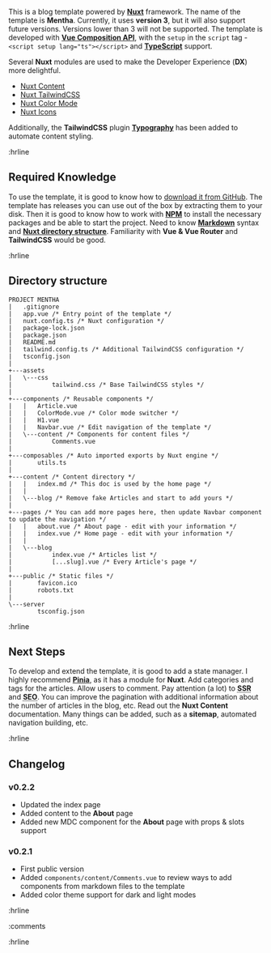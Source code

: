 This is a blog template powered by [**Nuxt**](https://nuxt.com "The Intuitive
Vue Framework") framework. The name of the template is **Mentha**. Currently, it uses **version 3**, but it will also support future versions. Versions lower than 3 will not be supported. The template is developed with [**Vue Composition API**](https://vuejs.org/guide/extras/composition-api-faq.html "Composition API FAQ"), with the `setup` in the `script` tag - `<script setup lang="ts"></script>` and [**TypeScript**](https://www.typescriptlang.org/ "Typed JavaScript") support.

Several **Nuxt** modules are used to make the Developer Experience (**DX**) more delightful.

- [Nuxt Content](https://content.nuxt.com/ "Content made easy for Vue Developers")
- [Nuxt TailwindCSS](https://tailwindcss.nuxtjs.org/ "Tailwind CSS for your Nuxt Apps")
- [Nuxt Color Mode](https://color-mode.nuxtjs.org/ "Nuxt Color Mode")
- [Nuxt Icons](https://nuxt.com/modules/icon "Nuxt Icons")

Additionally, the **TailwindCSS** plugin [**Typography**](https://github.com/tailwindlabs/tailwindcss-typography "Beautiful typographic defaults for HTML you don't control.") has been added to automate content styling.

:hrline

## Required Knowledge

To use the template, it is good to know how to [download it from GitHub](https://github.com/howbizarre/mentha, "Download template from GitHub repository"). The template has releases you can use out of the box by extracting them to your disk. Then it is good to know how to work with [**NPM**](https://www.npmjs.com/, "Node Package Manager") to install the necessary packages and be able to start the project. Need to know [**Markdown**](https://www.markdownguide.org/ "Markdown Guide") syntax and [**Nuxt directory structure**](https://nuxt.com/docs/guide/directory-structure "Nuxt directory structure"). Familiarity with **Vue & Vue Router** and **TailwindCSS** would be good.

:hrline

## Directory structure

```text
PROJECT MENTHA
|   .gitignore
|   app.vue /* Entry point of the template */
|   nuxt.config.ts /* Nuxt configuration */
|   package-lock.json
|   package.json
|   README.md
|   tailwind.config.ts /* Additional TailwindCSS configuration */
|   tsconfig.json
|           
+---assets
|   \---css
|           tailwind.css /* Base TailwindCSS styles */
|           
+---components /* Reusable components */
|   |   Article.vue
|   |   ColorMode.vue /* Color mode switcher */
|   |   H1.vue
|   |   Navbar.vue /* Edit navigation of the template */
|   \---content /* Components for content files */
|           Comments.vue
|       
+---composables /* Auto imported exports by Nuxt engine */
|       utils.ts
|       
+---content /* Content directory */
|   |   index.md /* This doc is used by the home page */
|   |   
|   \---blog /* Remove fake Articles and start to add yours */
|           
+---pages /* You can add more pages here, then update Navbar component to update the navigation */
|   |   about.vue /* About page - edit with your information */
|   |   index.vue /* Home page - edit with your information */
|   |   
|   \---blog
|           index.vue /* Articles list */
|           [...slug].vue /* Every Article's page */
|           
+---public /* Static files */
|       favicon.ico
|       robots.txt
|       
\---server
        tsconfig.json
```

:hrline

## Next Steps

To develop and extend the template, it is good to add a state manager. I highly recommend [**Pinia**](https://pinia.vuejs.org/, "Intuitive, type safe, light and flexible Store for Vue"), as it has a module for **Nuxt**. Add categories and tags for the articles. Allow users to comment. Pay attention (a lot) to <abbr title="Server Side Rendering">**SSR**</abbr> and <abbr title="Search Engin Optimization">**SEO**</abbr>. You can improve the pagination with additional information about the number of articles in the blog, etc. Read out the **Nuxt Content** documentation. Many things can be added, such as a **sitemap**, automated navigation building, etc.

:hrline
 
## Changelog

### v0.2.2

- Updated the index page
- Added content to the **About** page
- Added new MDC component for the **About** page with props & slots support

### v0.2.1

- First public version
- Added `components/content/Comments.vue` to review ways to add components from markdown files to the template
- Added color theme support for dark and light modes

:hrline

:comments

:hrline